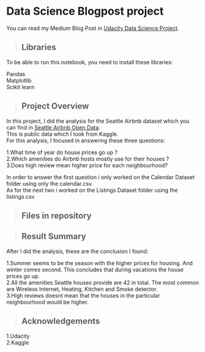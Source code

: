 # Data Science Blogpost project #

You can read my Medium Blog Post in [Udacity Data Science Project](https://medium.com/@christoskyriazo/udacity-data-science-project-7d92ed26c0ae).

> ## Libraries ##
To be able to run this notebook, you need to install these libraries:

Pandas <br />
Matplotlib <br />
Scikit learn

> ## Project Overview ##
In this project, I did the analysis for the Seattle Airbnb dataset which you can find in [Seattle Airbnb Open Data](https://www.kaggle.com/airbnb/seattle). <br />
This is public data which I took from Kaggle. <br />
For this analysis, I focused in answering these three questions:

1.What time of year do house prices go up ? <br />
2.Which amenities do Airbnb hosts mostly use for their houses ? <br />
3.Does high review mean higher price for each neighbourhood? <br />

In order to answer the first question i only worked on the Calendar Dataset folder using only the calendar.csv. <br />
As for the next two i worked on the Listings Dataset folder using the listings.csv

> ## Files in repository


> ## Result Summary ##
After I did the analysis, these are the conclusion I found: <br />

1.Summer seems to be the season with the higher prices for housing. And winter comes second. This concludes that during vacations the house prices go up. <br />
2.All the amenities Seattle houses provide are 42 in total. The most common are Wireless Internet, Heating, Kitchen and Smoke detector. <br />
3.High reviews doesnt mean that the houses in the particular neighbourhood would be higher.

> ## Acknowledgements ##
1.Udacity <br />
2.Kaggle
